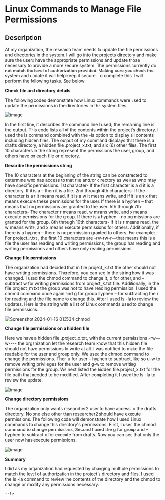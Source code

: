 <h1>Linux Commands to Manage File Permissions</h1>

<h2>Description</h2>
At my organization, the research team needs to update the file permissions and directories in the system. I will go into the projects directory and make sure the users have the appropriate permissions and update those necessary to provide a more secure system. The permissions currently do not match the level of authorization provided. Making sure you check the system and update it will help keep it secure. To complete this, I will perform the following tasks. See below 
<br />

<b>Check file and directory details</b> 

The following codes demonstrate how Linux commands were used to update the permissions in the directories in the system files.

![image](https://github.com/digital-md/Linux-commands-to-manage-file-permissions/assets/156498985/5390cbae-7250-43eb-b7e0-46df02c6f537)

In the first line, it describes the command line I used; the remaining line is the output. This code lists all of the contents within the project's directory. I used the ls command combined with the -la option to display all contents including hidden files. The output of my command displays that there is a drafts directory, a hidden file .project_x.txt, and six (6) other files. The first 10 characters in the string represent the permissions the user, group, and others have on each file or directory. 

<b>Describe the permissions string</b>

The 10 characters at the beginning of the string can be constructed to determine who has access to that file and/or directory as well as who may have specific permissions. 
1st character- If the first character is a d it is a directory. If it is a – then it is a file. 
2nd through 4th characters- If the character is a r it means read, if it is a w it means write, and if it is an x that means execute these permissions for the user.  If there is a hyphen – that means that no permissions are granted to the user. 
5th through 7th characters- The character r means read, w means write, and x means execute permissions for the group. If there is a hyphen – no permissions are granted for the group. 
8th through 10th characters- If it is r means read, the w means write, and x means execute permissions for others. Additionally, if there is a hyphen – there is no permission granted to others. 
For example: For project_r.txt , the first 10 characters are -rw-rw-r—that means this is a file the user has reading and writing permissions, the group has reading and writing permissions and others have only reading permissions. 

<b>Change file permissions</b>

The organization had decided that in file project_k.txt the other should not have writing permissions. Therefore, you can see In the string how it was changed. I used the chmod command to change it, o for other, and – subtract w for writing permissions from project_k.txt file. Additionally, in the file project_m.txt the group was not to have reading permission. I used the chomd command once again and g for group hyphen – for subtracting the r for reading and the file name to change this. After I used ls -la to review the updates.  Here is the string with a list of Linux commands used to change file permissions. 

![Screenshot 2024-01-16 013534 chmod](https://github.com/digital-md/Linux-commands-to-manage-file-permissions/assets/156498985/31883a54-200d-416f-a383-b9a523ecddf7)

<b>Change file permissions on a hidden file</b>

Here we have a hidden file .project_x.txt, with the current permissions -rw—w---- the organization let the research team know that this hidden file should not have permissions to write at all. I was notified to make the file readable for the user and group only. We used the chmod command to change the permissions. Then u for user – hyphen to subtract, like so u-w to remove writing privileges for the user and g-w to remove writing permissions for the group. We next listed the hidden file.project_x.txt for the file path that needed to be modified.  After completing it I used the ls -la to review the update.  

![image](https://github.com/digital-md/Linux-commands-to-manage-file-permissions/assets/156498985/e9eb89d9-8804-4fbc-a375-b06452904fa9)

<b>Change directory permissions</b>

The organization only wants researcher2 user to have access to the drafts directory. No one else other than researcher2 should have execute permissions. The following code will demonstrate how I used Linux commands to change this directory's permissions. First, I used the chmod command to change permissions, Second I used the g for group and – hyphen to subtract x for execute from drafts. Now you can see that only the user now has execute permissions. 

![image](https://github.com/digital-md/Linux-commands-to-manage-file-permissions/assets/156498985/4d1911d3-5f14-4d4d-aed5-8575258a03a3)

<b>Summary</b>

I did as my organization had requested by changing multiple permissions to match the level of authorization in the project's directory and files. I used the ls -la command to review the contents of the directory and the chmod to change or modify any permissions necessary.  


```
--!>
